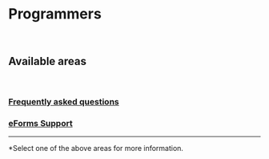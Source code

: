 # Programmers
<br>

## Available areas
<br>

### [Frequently asked questions](faq/faq_programmers.md)

### [eForms Support](documentation/eForms_support_public.md)
---

*Select one of the above areas for more information.

